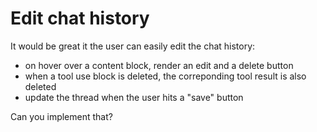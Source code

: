 # Edit chat history

It would be great it the user can easily edit the chat history:
- on hover over a content block, render an edit and a delete button
- when a tool use block is deleted, the correponding tool result is also deleted
- update the thread when the user hits a "save" button

Can you implement that?